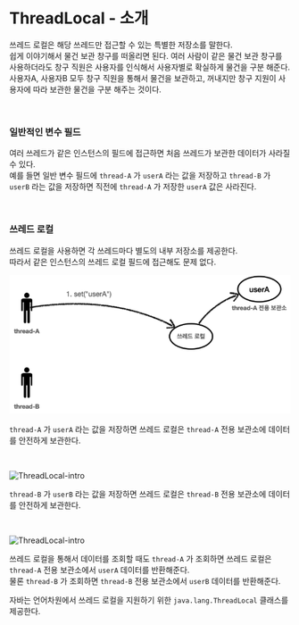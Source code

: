 # ThreadLocal - 소개
쓰레드 로컬은 해당 쓰레드만 접근할 수 있는 특별한 저장소를 말한다.<br>
쉽게 이야기해서 물건 보관 창구를 떠올리면 된다. 여러 사람이 같은 물건 보관 창구를 사용하더라도 창구 직원은 사용자를 인식해서 사용자별로 확실하게 물건을 구분 해준다.<br>
사용자A, 사용자B 모두 창구 직원을 통해서 물건을 보관하고, 꺼내지만 창구 지원이 사용자에 따라 보관한 물건을 구분 해주는 것이다.

<br>

### 일반적인 변수 필드
여러 쓰레드가 같은 인스턴스의 필드에 접근하면 처음 쓰레드가 보관한 데이터가 사라질 수 있다.<br>
예를 들면 일반 변수 필드에 ```thread-A``` 가 ```userA``` 라는 값을 저장하고 ```thread-B``` 가 ```userB``` 라는 값을 저장하면 직전에 ```thread-A``` 가 저장한 ```userA``` 값은 사라진다.

<br>

### 쓰레드 로컬
쓰레드 로컬을 사용하면 각 쓰레드마다 별도의 내부 저장소를 제공한다.<br>
따라서 같은 인스턴스의 쓰레드 로컬 필드에 접근해도 문제 없다.

![ThreadLocal-intro](02.ThreadLocal-intro1.PNG)

```thread-A``` 가 ```userA``` 라는 값을 저장하면 쓰레드 로컬은 ```thread-A``` 전용 보관소에 데이터를 안전하게 보관한다.

<br>

![ThreadLocal-intro](02.ThreadLocal-intro2.PNG)

```thread-B``` 가 ```userB``` 라는 값을 저장하면 쓰레드 로컬은 ```thread-B``` 전용 보관소에 데이터를 안전하게 보관한다.

<br>

![ThreadLocal-intro](02.ThreadLocal-intro3.PNG)

쓰레드 로컬을 통해서 데이터를 조회할 때도 ```thread-A``` 가 조회하면 쓰레드 로컬은 ```thread-A``` 전용 보관소에서 ```userA``` 데이터를 반환해준다.<br>
물론 ```thread-B``` 가 조회하면 ```thread-B``` 전용 보관소에서 ```userB``` 데이터를 반환해준다.

자바는 언어차원에서 쓰레드 로컬을 지원하기 위한 ```java.lang.ThreadLocal``` 클래스를 제공한다.